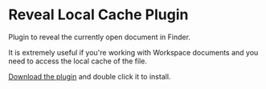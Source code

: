 # Reveal Local Cache Plugin

Plugin to reveal the currently open document in Finder.

It is extremely useful if you're working with Workspace documents and you need to access the local cache of the file.

[Download the plugin](https://github.com/bomberstudios/reveal-local-cache-sketchplugin/archive/refs/heads/main.zip) and double click it to install.
